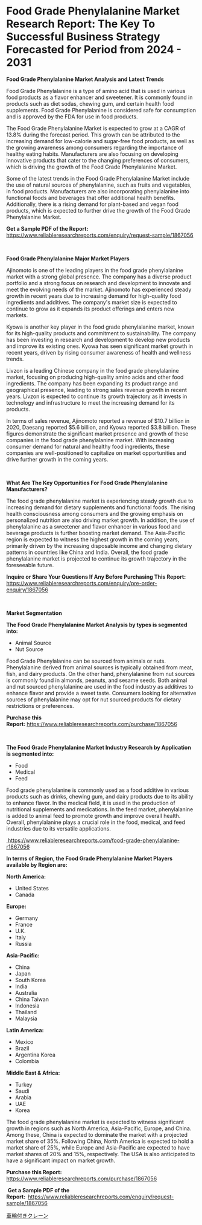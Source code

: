 <p><h1>Food Grade Phenylalanine Market Research Report: The Key To Successful Business Strategy Forecasted for Period from 2024 - 2031</h1></p><p><strong>Food Grade Phenylalanine Market Analysis and Latest Trends</strong></p>
<p><p>Food Grade Phenylalanine is a type of amino acid that is used in various food products as a flavor enhancer and sweetener. It is commonly found in products such as diet sodas, chewing gum, and certain health food supplements. Food Grade Phenylalanine is considered safe for consumption and is approved by the FDA for use in food products.</p><p>The Food Grade Phenylalanine Market is expected to grow at a CAGR of 13.8% during the forecast period. This growth can be attributed to the increasing demand for low-calorie and sugar-free food products, as well as the growing awareness among consumers regarding the importance of healthy eating habits. Manufacturers are also focusing on developing innovative products that cater to the changing preferences of consumers, which is driving the growth of the Food Grade Phenylalanine Market.</p><p>Some of the latest trends in the Food Grade Phenylalanine Market include the use of natural sources of phenylalanine, such as fruits and vegetables, in food products. Manufacturers are also incorporating phenylalanine into functional foods and beverages that offer additional health benefits. Additionally, there is a rising demand for plant-based and vegan food products, which is expected to further drive the growth of the Food Grade Phenylalanine Market.</p></p>
<p><strong>Get a Sample PDF of the Report:&nbsp;</strong> <a href="https://www.reliableresearchreports.com/enquiry/request-sample/1867056">https://www.reliableresearchreports.com/enquiry/request-sample/1867056</a></p>
<p>&nbsp;</p>
<p><strong>Food Grade Phenylalanine Major Market Players</strong></p>
<p><p>Ajinomoto is one of the leading players in the food grade phenylalanine market with a strong global presence. The company has a diverse product portfolio and a strong focus on research and development to innovate and meet the evolving needs of the market. Ajinomoto has experienced steady growth in recent years due to increasing demand for high-quality food ingredients and additives. The company's market size is expected to continue to grow as it expands its product offerings and enters new markets.</p><p>Kyowa is another key player in the food grade phenylalanine market, known for its high-quality products and commitment to sustainability. The company has been investing in research and development to develop new products and improve its existing ones. Kyowa has seen significant market growth in recent years, driven by rising consumer awareness of health and wellness trends.</p><p>Livzon is a leading Chinese company in the food grade phenylalanine market, focusing on producing high-quality amino acids and other food ingredients. The company has been expanding its product range and geographical presence, leading to strong sales revenue growth in recent years. Livzon is expected to continue its growth trajectory as it invests in technology and infrastructure to meet the increasing demand for its products.</p><p>In terms of sales revenue, Ajinomoto reported a revenue of $10.7 billion in 2020, Daesang reported $5.6 billion, and Kyowa reported $3.8 billion. These figures demonstrate the significant market presence and growth of these companies in the food grade phenylalanine market. With increasing consumer demand for natural and healthy food ingredients, these companies are well-positioned to capitalize on market opportunities and drive further growth in the coming years.</p></p>
<p>&nbsp;</p>
<p><strong>What Are The Key Opportunities For Food Grade Phenylalanine Manufacturers?</strong></p>
<p><p>The food grade phenylalanine market is experiencing steady growth due to increasing demand for dietary supplements and functional foods. The rising health consciousness among consumers and the growing emphasis on personalized nutrition are also driving market growth. In addition, the use of phenylalanine as a sweetener and flavor enhancer in various food and beverage products is further boosting market demand. The Asia-Pacific region is expected to witness the highest growth in the coming years, primarily driven by the increasing disposable income and changing dietary patterns in countries like China and India. Overall, the food grade phenylalanine market is projected to continue its growth trajectory in the foreseeable future.</p></p>
<p><strong>Inquire or Share Your Questions If Any Before Purchasing This Report:</strong> <a href="https://www.reliableresearchreports.com/enquiry/pre-order-enquiry/1867056">https://www.reliableresearchreports.com/enquiry/pre-order-enquiry/1867056</a></p>
<p>&nbsp;</p>
<p><strong>Market Segmentation</strong></p>
<p><strong>The Food Grade Phenylalanine Market Analysis by types is segmented into:</strong></p>
<p><ul><li>Animal Source</li><li>Nut Source</li></ul></p>
<p><p>Food Grade Phenylalanine can be sourced from animals or nuts. Phenylalanine derived from animal sources is typically obtained from meat, fish, and dairy products. On the other hand, phenylalanine from nut sources is commonly found in almonds, peanuts, and sesame seeds. Both animal and nut sourced phenylalanine are used in the food industry as additives to enhance flavor and provide a sweet taste. Consumers looking for alternative sources of phenylalanine may opt for nut sourced products for dietary restrictions or preferences.</p></p>
<p><strong>Purchase this Report:&nbsp;</strong><a href="https://www.reliableresearchreports.com/purchase/1867056">https://www.reliableresearchreports.com/purchase/1867056</a></p>
<p>&nbsp;</p>
<p><strong>The Food Grade Phenylalanine Market Industry Research by Application is segmented into:</strong></p>
<p><ul><li>Food</li><li>Medical</li><li>Feed</li></ul></p>
<p><p>Food grade phenylalanine is commonly used as a food additive in various products such as drinks, chewing gum, and dairy products due to its ability to enhance flavor. In the medical field, it is used in the production of nutritional supplements and medications. In the feed market, phenylalanine is added to animal feed to promote growth and improve overall health. Overall, phenylalanine plays a crucial role in the food, medical, and feed industries due to its versatile applications.</p></p>
<p><a href="https://www.reliableresearchreports.com/food-grade-phenylalanine-r1867056">&nbsp;https://www.reliableresearchreports.com/food-grade-phenylalanine-r1867056</a></p>
<p><strong>In terms of Region, the Food Grade Phenylalanine Market Players available by Region are:</strong></p>
<p>
    <p> <strong> North America: </strong>
        <ul>
            <li>United States</li>
            <li>Canada</li>
        </ul>
        </p> 
    <p> <strong> Europe: </strong>
        <ul>
            <li>Germany</li>
            <li>France</li>
            <li>U.K.</li>
            <li>Italy</li>
            <li>Russia</li>
        </ul>
        </p> 
    <p> <strong> Asia-Pacific: </strong>
        <ul>
            <li>China</li>
            <li>Japan</li>
            <li>South Korea</li>
            <li>India</li>
            <li>Australia</li>
            <li>China Taiwan</li>
            <li>Indonesia</li>
            <li>Thailand</li>
            <li>Malaysia</li>
        </ul>
        </p> 
    <p> <strong> Latin America: </strong>
        <ul>
            <li>Mexico</li>
            <li>Brazil</li>
            <li>Argentina Korea</li>
            <li>Colombia</li>
        </ul>
        </p> 
    <p> <strong> Middle East & Africa: </strong>
        <ul>
            <li>Turkey</li>
            <li>Saudi</li>
            <li>Arabia</li>
            <li>UAE</li>
            <li>Korea</li>
        </ul>
    </p>
    </p>
<p><p>The food grade phenylalanine market is expected to witness significant growth in regions such as North America, Asia-Pacific, Europe, and China. Among these, China is expected to dominate the market with a projected market share of 35%. Following China, North America is expected to hold a market share of 25%, while Europe and Asia-Pacific are expected to have market shares of 20% and 15%, respectively. The USA is also anticipated to have a significant impact on market growth.</p></p>
<p><strong>Purchase this Report: </strong><a href="https://www.reliableresearchreports.com/purchase/1867056">https://www.reliableresearchreports.com/purchase/1867056</a></p>
<p>&nbsp;<strong>Get a Sample PDF of the Report:&nbsp;&nbsp;</strong><a href="https://www.reliableresearchreports.com/enquiry/request-sample/1867056">https://www.reliableresearchreports.com/enquiry/request-sample/1867056</a></p>
<p><strong></strong></p>
<p><p><a href="https://github.com/lily-u-genius/Market-Research-Report-List-1/blob/main/925989519807.md">車輪付きクレーン</a></p></p>
